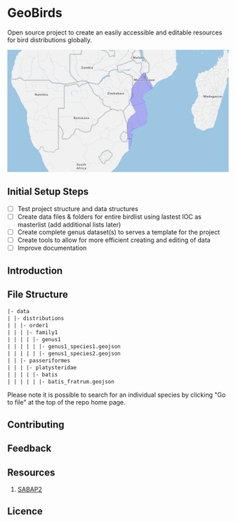 # GeoBirds

Open source project to create an easily accessible and editable resources for bird distributions globally.

![Sample of data](assets/images/sample.png)

## Initial Setup Steps

- [ ] Test project structure and data structures
- [ ] Create data files & folders for entire birdlist using lastest IOC as masterlist (add additional lists later)
- [ ] Create complete genus dataset(s) to serves a template for the project
- [ ] Create tools to allow for more efficient creating and editing of data
- [ ] Improve documentation

## Introduction

## File Structure

```
|- data
| |- distributions
| | |- order1
| | | |- family1
| | | | |- genus1
| | | | | |- genus1_species1.geojson
| | | | | |- genus1_species2.geojson
| | |- passeriformes
| | | |- platysteridae
| | | | |- batis
| | | | | |- batis_fratrum.geojson
```

Please note it is possible to search for an individual species by clicking "Go to file" at the top of the repo home page.

## Contributing

## Feedback

## Resources

1. [SABAP2](resources/sabap2/sabap2.md)

## Licence
